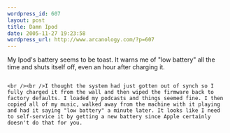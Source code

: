 ```yaml
--- 
wordpress_id: 607
layout: post
title: Damn Ipod
date: 2005-11-27 19:23:58
wordpress_url: http://www.arcanology.com/?p=607
---
```

My Ipod's battery seems to be toast. It warns me of "low battery" all the time and shuts itself off, even an hour after charging it.
                                                                                                                                                                                                                                                                                                                                                                                                                                                                                                                                                                                                                                                                                                                                                                              
                                                                                                                                                                                                                                                                                                                                                                                                                                                                                                                                                                                                                                                                                                                                                                              <br /><br />I thought the system had just gotten out of synch so I fully charged it from the wall and then wiped the firmware back to factory defaults. I loaded my podcasts and things seemed fine. I then copied all of my music, walked away from the machine with it playing and had it saying "low battery" a minute later. It looks like I need to self-service it by getting a new battery since Apple certainly doesn't do that for you.